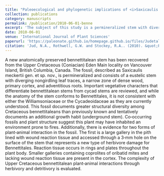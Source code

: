 ```yaml
---
title: "Paleoecological and phylogenetic implications of <i>Saxicaulis meckertii</i> gen. et sp. nov: a bennettitalean stem from the Upper Cretaceous of western North America"
collection: publications
category: manuscripts
permalink: /publication/2010-06-01-benne
excerpt: 'The subject of this study is a permineralized stem with diverging leaf traces and adventitious roots.'
date: 2010-06-01
venue: 'International Journal of Plant Sciences'
paperurl: 'https://paleonate.github.io/homepage.github.io/files/Judetal2010Saxicaulis.pdf'
citation: 'Jud, N.A., Rothwell, G.W. and Stockey, R.A.. (2010). &quot;Paleoecological and phylogenetic implications of <i>Saxicaulis meckertii</i> gen. et sp. nov: a bennettitalean stem from the Upper Cretaceous of western North America&quot; <i>International Journal of Plant Sciences</i>. 171(8):915–925.'
---
```


A new anatomically preserved bennettitalean stem has been recovered from the Upper Cretaceous (Coniacian) Eden Main locality on Vancouver Island, British Columbia, Canada. The fossil, described as Saxicaulis meckertii gen. et sp. nov., is permineralized and consists of a eustelic stem with diverging nongirdling leaf traces, a narrow zone of dense wood, primary cortex, and adventitious roots. Important vegetative characters that differentiate bennettitalean stems from cycad stems are reviewed, and while the anatomy of the stem conforms to Bennettitales, it is not consistent with either the Williamsoniaceae or the Cycadeoidaceae as they are currently understood. This fossil documents greater structural diversity among Cretaceous bennettitaleans than previously known and tentatively documents an additional growth habit (underground stem). Co‐occurring fossils and plant structure suggest this plant may have inhabited an environment prone to fires. Additionally, there is evidence for two forms of plant‐animal interaction in the fossil. The first is a large gallery in the pith lined with wound reaction tissue and accessed through a 3‐mm hole on the surface of the stem that represents a new type of herbivore damage for Bennettitales. Reaction tissue occurs in rings and plates throughout the plant body. Smaller galleries containing coprolites of oribatid mites and lacking wound reaction tissue are present in the cortex. The complexity of Upper Cretaceous bennettitalean plant‐animal interactions through herbivory and detritivory is evaluated.
